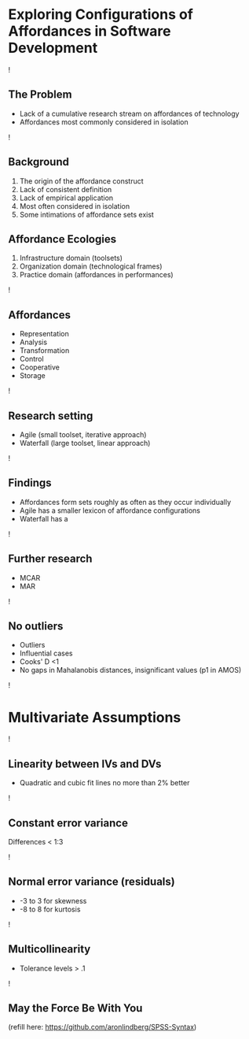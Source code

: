 Exploring Configurations of Affordances in Software Development
===

!

The Problem
---

* Lack of a cumulative research stream on affordances of technology
* Affordances most commonly considered in isolation

!

Background
---

1. The origin of the affordance construct
2. Lack of consistent definition
3. Lack of empirical application
4. Most often considered in isolation
5. Some intimations of affordance sets exist

Affordance Ecologies
---

1. Infrastructure domain (toolsets)
2. Organization domain (technological frames)
3. Practice domain (affordances in performances)

!

Affordances
---

* Representation
* Analysis
* Transformation
* Control
* Cooperative
* Storage

!

Research setting
---

* Agile (small toolset, iterative approach)
* Waterfall (large toolset, linear approach)

!

Findings
---

* Affordances form sets roughly as often as they occur individually
* Agile has a smaller lexicon of affordance configurations
* Waterfall has a

!

Further research
---

* MCAR
* MAR

!

No outliers
---

* Outliers
* Influential cases
* Cooks' D <1
* No gaps in Mahalanobis distances, insignificant values (p1 in AMOS)

!

Multivariate Assumptions
===

!

Linearity between IVs and DVs
---

* Quadratic and cubic fit lines no more than 2% better

!

Constant error variance
---

Differences < 1:3

!

Normal error variance (residuals)
---

* -3 to 3 for skewness
* -8 to 8 for kurtosis

!

Multicollinearity
---

* Tolerance levels > .1

!

May the Force Be With You
---
(refill here: https://github.com/aronlindberg/SPSS-Syntax)
